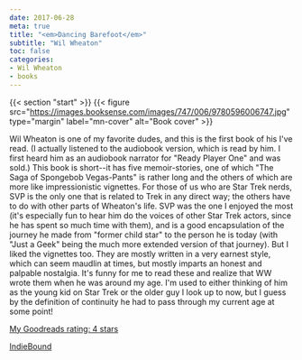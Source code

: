 ```yaml
---
date: 2017-06-28
meta: true
title: "<em>Dancing Barefoot</em>"
subtitle: "Wil Wheaton"
toc: false
categories:
- Wil Wheaton
- books
---
```


{{< section "start" >}}
{{< figure src="https://images.booksense.com/images/747/006/9780596006747.jpg" type="margin" label="mn-cover" alt="Book cover" >}}

Wil Wheaton is one of my favorite dudes, and this is the first book of his I've read. (I actually listened to the audiobook version, which is read by him. I first heard him as an audiobook narrator for "Ready Player One" and was sold.) This book is short--it has five memoir-stories, one of which "The Saga of Spongebob Vegas-Pants" is rather long and the others of which are more like impressionistic vignettes. For those of us who are Star Trek nerds, SVP is the only one that is related to Trek in any direct way; the others have to do with other parts of Wheaton's life. SVP was the one I enjoyed the most (it's especially fun to hear him do the voices of other Star Trek actors, since he has spent so much time with them), and is a good encapsulation of the journey he made from "former child star" to the person he is today (with "Just a Geek" being the much more extended version of that journey). But I liked the vignettes too. They are mostly written in a very earnest style, which can seem maudlin at times, but mostly imparts an honest and palpable nostalgia. It's funny for me to read these and realize that WW wrote them when he was around my age. I'm used to either thinking of him as the young kid on Star Trek or the older guy I look up to now, but I guess by the definition of continuity he had to pass through my current age at some point!

[My Goodreads rating: 4 stars](https://www.goodreads.com/review/show/2042270157)  

[IndieBound](https://www.indiebound.org/book/9780596006747)
